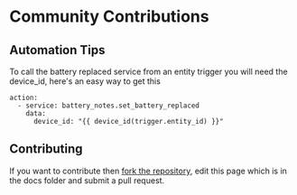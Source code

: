 # Community Contributions

## Automation Tips

To call the battery replaced service from an entity trigger you will need the device_id, here's an easy way to get this

```
action:
  - service: battery_notes.set_battery_replaced
    data:
      device_id: "{{ device_id(trigger.entity_id) }}"
```

## Contributing

If you want to contribute then [fork the repository](https://github.com/andrew-codechimp/HA-Battery-Notes), edit this page which is in the docs folder and submit a pull request.
